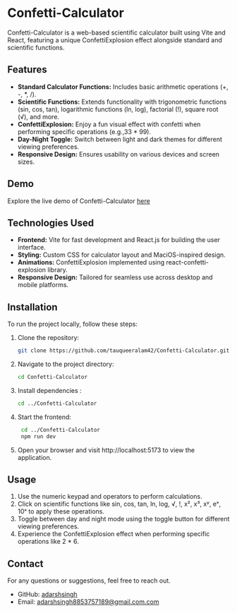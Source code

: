 # Confetti-Calculator

Confetti-Calculator is a web-based scientific calculator built using Vite and React, featuring a unique ConfettiExplosion effect alongside standard and scientific functions.

## Features

- **Standard Calculator Functions:** Includes basic arithmetic operations (+, -, *, /).
- **Scientific Functions:** Extends functionality with trigonometric functions (sin, cos, tan), logarithmic functions (ln, log), factorial (!), square root (√), and more.
- **ConfettiExplosion:** Enjoy a fun visual effect with confetti when performing specific operations (e.g.,33 * 99).
- **Day-Night Toggle:** Switch between light and dark themes for different viewing preferences.
- **Responsive Design:** Ensures usability on various devices and screen sizes.

## Demo

Explore the live demo of Confetti-Calculator [here](https://tauqueer-confetti-calculator.netlify.app/)

## Technologies Used

- **Frontend:** Vite for fast development and React.js for building the user interface.
- **Styling:** Custom CSS for calculator layout and MaciOS-inspired design.
- **Animations:** ConfettiExplosion implemented using react-confetti-explosion library.
- **Responsive Design:** Tailored for seamless use across desktop and mobile platforms.

## Installation

To run the project locally, follow these steps:

1. Clone the repository:
   ```sh
   git clone https://github.com/tauqueeralam42/Confetti-Calculator.git
   ```
2. Navigate to the project directory:
   ```sh
   cd Confetti-Calculator
   ```
3. Install dependencies :
   ```sh
   cd ../Confetti-Calculator
    ```
4. Start the frontend:
   ```sh
    cd ../Confetti-Calculator
    npm run dev
   ```
5. Open your browser and visit http://localhost:5173 to view the application.

## Usage
1. Use the numeric keypad and operators to perform calculations.
2. Click on scientific functions like sin, cos, tan, ln, log, √, !, x², x³, xʸ, eˣ, 10ˣ to apply these operations.
3. Toggle between day and night mode using the toggle button for different viewing preferences.
4. Experience the ConfettiExplosion effect when performing specific operations like 2 * 6.

## Contact

For any questions or suggestions, feel free to reach out.

- GitHub: [adarshsingh](https://github.com/432534)
- Email: adarshsingh8853757189@gmail.com.com
